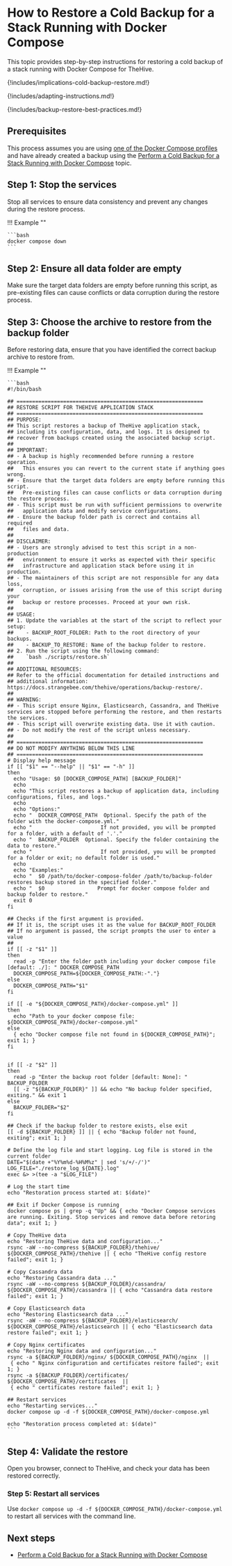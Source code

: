 # How to Restore a Cold Backup for a Stack Running with Docker Compose

This topic provides step-by-step instructions for restoring a cold backup of a stack running with Docker Compose for TheHive.

{!includes/implications-cold-backup-restore.md!}

{!includes/adapting-instructions.md!}

{!includes/backup-restore-best-practices.md!}

## Prerequisites

This process assumes you are using [one of the Docker Compose profiles](https://github.com/StrangeBeeCorp/docker) and have already created a backup using the [Perform a Cold Backup for a Stack Running with Docker Compose](../../backup/cold-backup/docker-compose.md) topic.

## Step 1: Stop the services

Stop all services to ensure data consistency and prevent any changes during the restore process.

!!! Example ""

    ```bash
    docker compose down
    ```

## Step 2: Ensure all data folder are empty

Make sure the target data folders are empty before running this script, as pre-existing files can cause conflicts or data corruption during the restore process.

## Step 3: Choose the archive to restore from the backup folder

Before restoring data, ensure that you have identified the correct backup archive to restore from.

!!! Example ""

    ```bash
    #!/bin/bash

    ## ============================================================
    ## RESTORE SCRIPT FOR THEHIVE APPLICATION STACK
    ## ============================================================
    ## PURPOSE:
    ## This script restores a backup of TheHive application stack, 
    ## including its configuration, data, and logs. It is designed to 
    ## recover from backups created using the associated backup script.
    ##
    ## IMPORTANT:
    ## - A backup is highly recommended before running a restore operation. 
    ##   This ensures you can revert to the current state if anything goes wrong.
    ## - Ensure that the target data folders are empty before running this script. 
    ##   Pre-existing files can cause conflicts or data corruption during the restore process.
    ## - This script must be run with sufficient permissions to overwrite 
    ##   application data and modify service configurations.
    ## - Ensure the backup folder path is correct and contains all required 
    ##   files and data.
    ##
    ## DISCLAIMER:
    ## - Users are strongly advised to test this script in a non-production 
    ##   environment to ensure it works as expected with their specific 
    ##   infrastructure and application stack before using it in production.
    ## - The maintainers of this script are not responsible for any data loss, 
    ##   corruption, or issues arising from the use of this script during your 
    ##   backup or restore processes. Proceed at your own risk.
    ##
    ## USAGE:
    ## 1. Update the variables at the start of the script to reflect your setup:
    ##    - BACKUP_ROOT_FOLDER: Path to the root directory of your backups.
    ##    - BACKUP_TO_RESTORE: Name of the backup folder to restore.
    ## 2. Run the script using the following command:
    ##    `bash ./scripts/restore.sh`
    ##
    ## ADDITIONAL RESOURCES:
    ## Refer to the official documentation for detailed instructions and 
    ## additional information: https://docs.strangebee.com/thehive/operations/backup-restore/.
    ##
    ## WARNING:
    ## - This script ensure Nginx, Elasticsearch, Cassandra, and TheHive services are stopped before performing the restore, and then restarts the services.
    ## - This script will overwrite existing data. Use it with caution.
    ## - Do not modify the rest of the script unless necessary.
    ##
    ## ============================================================
    ## DO NOT MODIFY ANYTHING BELOW THIS LINE
    ## ============================================================
    # Display help message
    if [[ "$1" == "--help" || "$1" == "-h" ]]
    then
      echo "Usage: $0 [DOCKER_COMPOSE_PATH] [BACKUP_FOLDER]"
      echo
      echo "This script restores a backup of application data, including configurations, files, and logs."
      echo
      echo "Options:"
      echo "  DOCKER_COMPOSE_PATH  Optional. Specify the path of the folder with the docker-compose.yml."
      echo "                      If not provided, you will be prompted for a folder, with a default of '.'."
      echo "  BACKUP_FOLDER  Optional. Specify the folder containing the data to restore."
      echo "                      If not provided, you will be prompted for a folder or exit; no default folder is used."
      echo
      echo "Examples:"
      echo "  $0 /path/to/docker-compose-folder /path/to/backup-folder  restores backup stored in the specified folder."
      echo "  $0                 Prompt for docker compose folder and backup folder to restore."
      exit 0
    fi

    ## Checks if the first argument is provided.
    ## If it is, the script uses it as the value for BACKUP_ROOT_FOLDER
    ## If no argument is passed, the script prompts the user to enter a value
    ## 
    if [[ -z "$1" ]]
    then
      read -p "Enter the folder path including your docker compose file [default: ./]: " DOCKER_COMPOSE_PATH
      DOCKER_COMPOSE_PATH=${DOCKER_COMPOSE_PATH:-"."}
    else
      DOCKER_COMPOSE_PATH="$1"
    fi

    if [[ -e "${DOCKER_COMPOSE_PATH}/docker-compose.yml" ]]
    then
      echo "Path to your docker compose file: ${DOCKER_COMPOSE_PATH}/docker-compose.yml"
    else
      { echo "Docker compose file not found in ${DOCKER_COMPOSE_PATH}"; exit 1; }
    fi


    if [[ -z "$2" ]]
    then
      read -p "Enter the backup root folder [default: None]: " BACKUP_FOLDER
      [[ -z "${BACKUP_FOLDER}" ]] && echo "No backup folder specified, exiting." && exit 1
    else
      BACKUP_FOLDER="$2"
    fi

    ## Check if the backup folder to restore exists, else exit
    [[ -d ${BACKUP_FOLDER} ]] || { echo "Backup folder not found, exiting"; exit 1; }

    # Define the log file and start logging. Log file is stored in the current folder
    DATE="$(date +"%Y%m%d-%H%M%z" | sed 's/+/-/')"
    LOG_FILE="./restore_log_${DATE}.log"
    exec &> >(tee -a "$LOG_FILE")

    # Log the start time
    echo "Restoration process started at: $(date)"

    ## Exit if Docker Compose is running
    docker compose ps | grep -q "Up" && { echo "Docker Compose services are running. Exiting. Stop services and remove data before retoring data"; exit 1; }

    # Copy TheHive data
    echo "Restoring TheHive data and configuration..."
    rsync -aW --no-compress ${BACKUP_FOLDER}/thehive/ ${DOCKER_COMPOSE_PATH}/thehive || { echo "TheHive config restore failed"; exit 1; }

    # Copy Cassandra data
    echo "Restoring Cassandra data ..."
    rsync -aW --no-compress ${BACKUP_FOLDER}/cassandra/ ${DOCKER_COMPOSE_PATH}/cassandra || { echo "Cassandra data restore failed"; exit 1; }

    # Copy Elasticsearch data
    echo "Restoring Elasticsearch data ..."
    rsync -aW --no-compress ${BACKUP_FOLDER}/elasticsearch/ ${DOCKER_COMPOSE_PATH}/elasticsearch || { echo "Elasticsearch data restore failed"; exit 1; }

    # Copy Nginx certificates
    echo "Restoring Nginx data and configuration..."
    rsync -a ${BACKUP_FOLDER}/nginx/ ${DOCKER_COMPOSE_PATH}/nginx  ||
     { echo " Nginx configuration and certificates restore failed"; exit 1; } 
    rsync -a ${BACKUP_FOLDER}/certificates/ ${DOCKER_COMPOSE_PATH}/certificates  ||
     { echo " certificates restore failed"; exit 1; } 

    ## Restart services
    echo "Restarting services..."
    docker compose up -d -f ${DOCKER_COMPOSE_PATH}/docker-compose.yml

    echo "Restoration process completed at: $(date)"
    ```

## Step 4: Validate the restore

Open you browser, connect to TheHive, and check your data has been restored correctly.

### Step 5: Restart all services

Use `docker compose up -d -f ${DOCKER_COMPOSE_PATH}/docker-compose.yml` to restart all services with the command line.

<h2>Next steps</h2>

* [Perform a Cold Backup for a Stack Running with Docker Compose](../../backup/cold-backup/docker-compose.md)